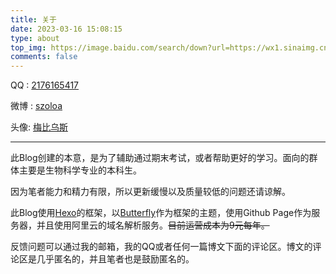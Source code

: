 ```yaml
---
title: 关于
date: 2023-03-16 15:08:15
type: about
top_img: https://image.baidu.com/search/down?url=https://wx1.sinaimg.cn/mw2000/00817ymegy1hcr7bdmypoj32yo1o0b29.jpg
comments: false
---
```


QQ : [2176165417](https://user.qzone.qq.com/)

微博 : [szoloa](https://www.weibo.com/szoloa) 

头像: [梅比乌斯](https://bcy.net/item/detail/7021829282062146599)

-----

此Blog创建的本意，是为了辅助通过期末考试，或者帮助更好的学习。面向的群体主要是生物科学专业的本科生。 

因为笔者能力和精力有限，所以更新缓慢以及质量较低的问题还请谅解。 

此Blog使用[Hexo](https://github.com/hexojs/hexo)的框架，以[Butterfly](https://github.com/jerryc127/hexo-theme-butterfly)作为框架的主题，使用Github Page作为服务器，并且使用阿里云的域名解析服务。~~目前运营成本为9元每年。~~ 

反馈问题可以通过我的邮箱，我的QQ或者任何一篇博文下面的评论区。博文的评论区是几乎匿名的，并且笔者也是鼓励匿名的。
